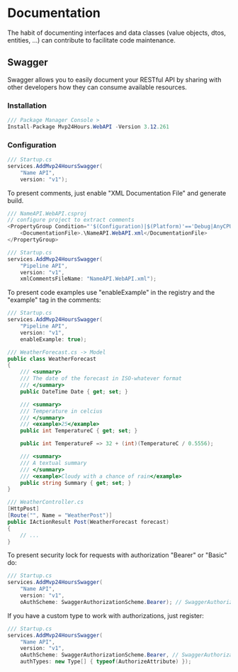 # Documentation
The habit of documenting interfaces and data classes (value objects, dtos, entities, ...) can contribute to facilitate code maintenance.

## Swagger
Swagger allows you to easily document your RESTful API by sharing with other developers how they can consume available resources.

### Installation
```csharp
/// Package Manager Console >
Install-Package Mvp24Hours.WebAPI -Version 3.12.261
```

### Configuration
```csharp
/// Startup.cs
services.AddMvp24HoursSwagger(
    "Name API",
    version: "v1");
```

To present comments, just enable "XML Documentation File" and generate build.
```csharp
/// NameAPI.WebAPI.csproj
// configure project to extract comments
<PropertyGroup Condition="'$(Configuration)|$(Platform)'=='Debug|AnyCPU'">
    <DocumentationFile>.\NameAPI.WebAPI.xml</DocumentationFile>
</PropertyGroup>

/// Startup.cs
services.AddMvp24HoursSwagger(
    "Pipeline API",
    version: "v1",
    xmlCommentsFileName: "NameAPI.WebAPI.xml");

```
To present code examples use "enableExample" in the registry and the "example" tag in the comments:
```csharp
/// Startup.cs
services.AddMvp24HoursSwagger(
    "Pipeline API",
    version: "v1",
    enableExample: true);

/// WeatherForecast.cs -> Model
public class WeatherForecast
{
    /// <summary>
    /// The date of the forecast in ISO-whatever format
    /// </summary>
    public DateTime Date { get; set; }

    /// <summary>
    /// Temperature in celcius
    /// </summary>
    /// <example>25</example>
    public int TemperatureC { get; set; }

    public int TemperatureF => 32 + (int)(TemperatureC / 0.5556);

    /// <summary>
    /// A textual summary
    /// </summary>
    /// <example>Cloudy with a chance of rain</example>
    public string Summary { get; set; }
}

/// WeatherController.cs
[HttpPost]
[Route("", Name = "WeatherPost")]
public IActionResult Post(WeatherForecast forecast)
{
    // ...
}

```

To present security lock for requests with authorization "Bearer" or "Basic" do:

```csharp
/// Startup.cs
services.AddMvp24HoursSwagger(
    "Name API",
    version: "v1",
    oAuthScheme: SwaggerAuthorizationScheme.Bearer); // SwaggerAuthorizationScheme.Basic
```

If you have a custom type to work with authorizations, just register:
```csharp
/// Startup.cs
services.AddMvp24HoursSwagger(
    "Name API",
    version: "v1",
    oAuthScheme: SwaggerAuthorizationScheme.Bearer, // SwaggerAuthorizationScheme.Basic
    authTypes: new Type[] { typeof(AuthorizeAttribute) });
```